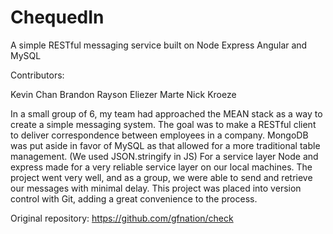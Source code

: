 # ChequedIn
A simple RESTful messaging service built on Node Express Angular and MySQL 

Contributors:

Kevin Chan
Brandon Rayson
Eliezer Marte
Nick Kroeze

In a small group of 6, my team had approached the MEAN stack as a way to create a simple messaging system. The goal was to make a RESTful client to deliver correspondence between employees in a company. MongoDB was put aside in favor of MySQL as that allowed for a more traditional table management. (We used JSON.stringify in JS) For a service layer Node and express made for a very reliable service layer on our local machines. The project went very well, and as a group, we were able to send and retrieve our messages with minimal delay. This project was placed into version control with Git, adding a great convenience to the process.

Original repository: https://github.com/gfnation/check

